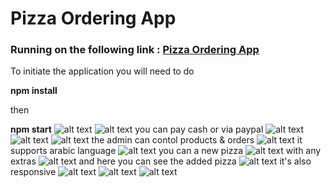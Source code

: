 # Pizza Ordering App

### Running on the following link : [Pizza Ordering App](https://pizza-sooty.vercel.app//)

To initiate the application you will need to do

**npm install**

then

**npm start**
![alt text](https://i.ibb.co/C7p9c9q/Screenshot-1.png)
![alt text](https://i.ibb.co/tq6vKkc/Screenshot-2.png)
you can pay cash or via paypal
![alt text](https://i.ibb.co/KbT5VC6/Screenshot-3.png)
![alt text](https://i.ibb.co/ZXnqRMY/Screenshot-4.png)
![alt text](https://i.ibb.co/zVXmQwn/Screenshot-5.png)
the admin can contol products & orders
![alt text](https://i.ibb.co/vXcpcq0/Screenshot-6.png)
it supports arabic language
![alt text](https://i.ibb.co/tc2WkBF/Screenshot-7.png)
you can a new pizza
![alt text](https://i.ibb.co/rFN4M72/Screenshot-8.png)
with any extras
![alt text](https://i.ibb.co/R0ZPdst/Screenshot-9.png)
and here you can see the added pizza
![alt text](https://i.ibb.co/P4kdFR1/Screenshot-10.png)
it's also responsive
![alt text](https://i.ibb.co/QKS7LQt/Screenshot-11.png)
![alt text](https://i.ibb.co/Pg1zJcZ/Screenshot-12.png)
![alt text](https://i.ibb.co/G2By3Cp/Screenshot-13.png)
